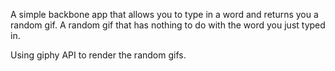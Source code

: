 A simple backbone app that allows you to type in a word and returns you a random gif. A random gif that has nothing
to do with the word you just typed in. 

Using giphy API to render the random gifs.
